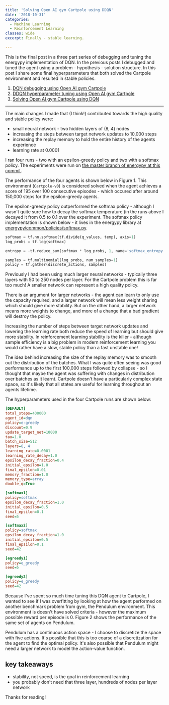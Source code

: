```yaml
---
title: 'Solving Open AI gym Cartpole using DDQN'
date: '2018-10-31'
categories:
  - Machine Learning
  - Reinforcement Learning
classes: wide
excerpt: Finally - stable learning.

---
```


This is the final post in a three part series of debugging and tuning the energypy implementation of DQN.  In the previous posts I debugged and tuned the agent using a problem - hypothesis - solution structure.  In this post I share some final hyperparameters that both solved the Cartpole environment and resulted in stable policies.

1. [DQN debugging using Open AI gym Cartpole](https://adgefficiency.com/dqn-debugging/)
2. [DDQN hyperparameter tuning using Open AI gym Cartpole](https://adgefficiency.com/dqn-tuning/)
3. [Solving Open AI gym Cartpole using DQN](https://adgefficiency.com/dqn-solving/)

---

The main changes I made that (I think!) contributed towards the high quality and stable policy were:

- small neural network - two hidden layers of (8, 4) nodes
- increasing the steps between target network updates to 10,000 steps
- increasing the replay memory to hold the entire history of the agents experience
- learning rate at 0.0001

I ran four runs - two with an epsilon-greedy policy and two with a softmax policy.  The experiments were run on [the master branch of energypy at this commit](https://github.com/ADGEfficiency/energy-py/tree/868129cb1a9912bbc69239eb9d2882137dbbff68).

The performance of the four agents is shown below in Figure 1.  This environment (`Cartpole-v0`) is considered solved when the agent achieves a score of 195 over 100 consecutive episodes - which occured after around 150,000 steps for the epsilon-greedy agents.

[]({{"/assets/dqn_solving/fig1.png"}})

The epsilon-greedy policy outperformed the softmax policy - although I wasn't quite sure how to decay the softmax temperature (in the runs above I decayed it from 0.5 to 0.1 over the experiment.  The softmax policy implementation is shown below - it lives in the energypy library at [energypy/common/policies/softmax.py](https://github.com/ADGEfficiency/energy-py/blob/master/energypy/common/policies/softmax.py).

```python
softmax = tf.nn.softmax(tf.divide(q_values, temp), axis=1)
log_probs = tf.log(softmax)

entropy = -tf.reduce_sum(softmax * log_probs, 1, name='softmax_entropy')

samples = tf.multinomial(log_probs, num_samples=1)
policy = tf.gather(discrete_actions, samples)
```

Previously I had been using much larger neural networks - typically three layers with 50 to 250 nodes per layer.  For the Cartpole problem this is far too much!  A smaller network can represent a high quality policy.  

There is an argument for larger networks - the agent can learn to only use the capacity required, and a larger network will mean less weight sharing which should give more stability.  But on the other hand, a larger network means more weights to change, and more of a change that a bad gradient will destroy the policy.

Increasing the number of steps between target network updates and lowering the learning rate both reduce the speed of learning but should give more stability.  In reinforcement learning stability is the killer - although sample efficiency is a big problem in modern reinforcement learning you would rather have a slow, stable policy than a fast unstable one!

The idea behind increasing the size of the replay memory was to smooth out the distribution of the batches.  What I was quite often seeing was good performance up to the first 100,000 steps followed by collapse - so I thought that maybe the agent was suffering with changes in distribution over batches as it learnt.  Cartpole doesn't have a particularly complex state space, so it's likely that all states are useful for learning throughout an agents lifetime.

The hyperparameters used in the four Cartpole runs are shown below:

```ini
[DEFAULT]
total_steps=400000
agent_id=dqn
policy=e-greedy
discount=0.9
update_target_net=10000
tau=1.0
batch_size=512
layers=8, 4
learning_rate=0.0001
learning_rate_decay=1.0
epsilon_decay_fraction=0.4
initial_epsilon=1.0
final_epsilon=0.01
memory_fraction=1.0
memory_type=array
double_q=True

[softmax1]
policy=softmax
epsilon_decay_fraction=1.0
initial_epsilon=0.5
final_epsilon=0.1
seed=5

[softmax2]
policy=softmax
epsilon_decay_fraction=1.0
initial_epsilon=0.5
final_epsilon=0.1
seed=42

[egreedy1]
policy=e_greedy
seed=5

[egreedy2]
policy=e_greedy
seed=42
```

Because I've spent so much time tuning this DQN agent to Cartpole, I wanted to see if I was overfitting by looking at how the agent performed on another benchmark problem from gym, the Pendulum environment.  This environment is doesn't have solved criteria - however the maximum possible reward per episode is 0.  Figure 2 shows the performance of the same set of agents on Pendulum.

[]({{"/assets/dqn_solving/fig3.png"}})

Pendulum has a continuous action space - I choose to discretize the space with five actions.  It's possible that this is too coarse of a discretization for the agent to find the optimal policy.  It's also possible that Pendulum might need a larger network to model the action-value function.

## key takeaways

- stability, not speed, is the goal in reinforcement learning
- you probably don't need that three layer, hundreds of nodes per layer network

Thanks for reading!
